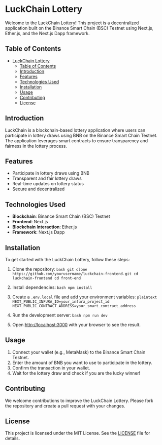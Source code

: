 # LuckChain Lottery 

Welcome to the LuckChain Lottery! This project is a decentralized application built on the Binance Smart Chain (BSC) Testnet using Next.js, Ether.js, and the Next.js Dapp framework.

## Table of Contents
- [LuckChain Lottery](#luckchain-lottery)
  - [Table of Contents](#table-of-contents)
  - [Introduction](#introduction)
  - [Features](#features)
  - [Technologies Used](#technologies-used)
  - [Installation](#installation)
  - [Usage](#usage)
  - [Contributing](#contributing)
  - [License](#license)

## Introduction
LuckChain is a blockchain-based lottery application where users can participate in lottery draws using BNB on the Binance Smart Chain Testnet. The application leverages smart contracts to ensure transparency and fairness in the lottery process.

## Features
- Participate in lottery draws using BNB
- Transparent and fair lottery draws
- Real-time updates on lottery status
- Secure and decentralized

## Technologies Used
- **Blockchain**: Binance Smart Chain (BSC) Testnet
- **Frontend**: Next.js
- **Blockchain Interaction**: Ether.js
- **Framework**: Next.js Dapp

## Installation
To get started with the LuckChain Lottery, follow these steps:

1. Clone the repository:
        ```bash
        git clone https://github.com/yourusername/luckchain-frontend.git
        cd luckchain-frontend
        cd front-end
        ```

2. Install dependencies:
        ```bash
        npm install
        ```

3. Create a `.env.local` file and add your environment variables:
        ```plaintext
        NEXT_PUBLIC_INFURA_ID=your_infura_project_id
        NEXT_PUBLIC_CONTRACT_ADDRESS=your_smart_contract_address
        ```

4. Run the development server:
        ```bash
        npm run dev
        ```

5. Open [http://localhost:3000](http://localhost:3000) with your browser to see the result.

## Usage
1. Connect your wallet (e.g., MetaMask) to the Binance Smart Chain Testnet.
2. Enter the amount of BNB you want to use to participate in the lottery.
3. Confirm the transaction in your wallet.
4. Wait for the lottery draw and check if you are the lucky winner!

## Contributing
We welcome contributions to improve the LuckChain Lottery. Please fork the repository and create a pull request with your changes.

## License
This project is licensed under the MIT License. See the [LICENSE](LICENSE) file for details.
